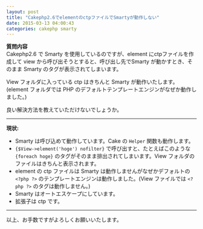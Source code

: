```yaml
---
layout: post
title: "Cakephp2.6でelementのctpファイルでSmartyが動作しない"
date: 2015-03-13 04:00:43
categories: cakephp smarty
---
```

<p><strong>質問内容</strong><br>
Cakephp2.6 で Smarty を使用しているのですが、element にctpファイルを作成して view から呼び出そうとすると、呼び出し先でSmarty が動かすとき、そのまま Smarty のタグが表示されてしまいます。</p>

<p>View フォルダに入っている ctp はきちんと Smarty が動作いたします。<br>
(element フォルダでは PHP のデフォルトテンプレートエンジンがなぜか動作しました。)</p>

<p>良い解決方法を教えていただけないでしょうか。</p>

<hr>

<p><strong>現状:</strong></p>

<ul>
<li>Smarty は呼び込めて動作しています。Cake の <code>Helper</code> 関数も動作します。</li>
<li><code>{$View-&gt;element('hoge') nofilter}</code> で呼び出すと、たとえばこのような <code>{foreach hoge}</code> のタグがそのまま排出されてしまいます。View フォルダのファイルはきちんと表示されます。</li>
<li>element の ctp ファイルは Smarty は動作しませんがなぜかデフォルトの <code>&lt;?php ?&gt;</code> のテンプレートエンジンは動作しました。(View ファイルでは <code>&lt;?php ?&gt;</code> のタグは動作しません。)</li>
<li>Smarty はオートエスケープにしています。</li>
<li>拡張子は ctp です。</li>
</ul>

<hr>

<p>以上、お手数ですがよろしくお願いいたします。</p>
